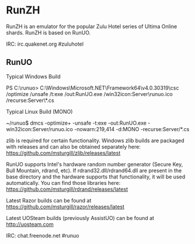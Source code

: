 # RunZH

RunZH is an emulator for the popular Zulu Hotel series of Ultima Online shards.  RunZH is based on RunUO.

IRC:  irc.quakenet.org #zuluhotel

## RunUO

Typical Windows Build

PS C:\runuo> C:\Windows\Microsoft.NET\Framework64\v4.0.30319\csc /optimize /unsafe /t:exe /out:RunUO.exe /win32icon:Server\runuo.ico /recurse:Server\\*.cs


Typical Linux Build (MONO)

~/runuo$ dmcs -optimize+ -unsafe -t:exe -out:RunUO.exe -win32icon:Server/runuo.ico -nowarn:219,414 -d:MONO -recurse:Server/*.cs

zlib is required for certain functionality. Windows zlib builds are packaged with releases and can also be obtained separately here: https://github.com/msturgill/zlib/releases/latest

RunUO supports Intel's hardware random number generator (Secure Key, Bull Mountain, rdrand, etc). If rdrand32.dll/rdrand64.dll are present in the base directory and the hardware supports that functionality, it will be used automatically. You can find those libraries here: https://github.com/msturgill/rdrand/releases/latest

Latest Razor builds can be found at https://github.com/msturgill/razor/releases/latest

Latest UOSteam builds (previously AssistUO) can be found at http://uosteam.com

IRC: chat.freenode.net #runuo
